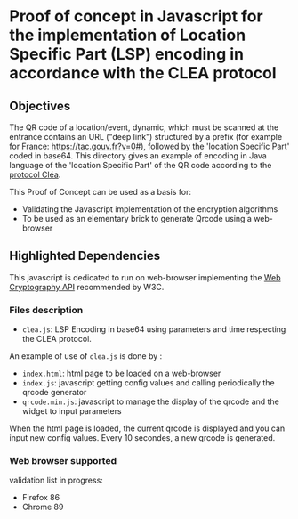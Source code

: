 # Proof of concept in Javascript for the implementation of Location Specific Part (LSP) encoding in accordance with the CLEA protocol

## Objectives

The QR code of a location/event, dynamic, which must be scanned at the entrance contains an URL ("deep link") structured by a prefix (for example for France: https://tac.gouv.fr?v=0#), followed by the 'location Specific Part' coded in base64. This directory gives an example of encoding in Java language of the 'location Specific Part' of the QR code according to the [protocol Cléa](https://hal.inria.fr/hal-03146022).

This Proof of Concept can be used as a basis for:

* Validating the Javascript implementation of the encryption algorithms
* To be used as an elementary brick to generate Qrcode using a web-browser

## Highlighted Dependencies

This javascript is dedicated to run on web-browser implementing the [Web Cryptography API](https://www.w3.org/TR/WebCryptoAPI/) recommended by W3C.

### Files description

* `clea.js`: LSP Encoding in base64 using parameters and time respecting the CLEA protocol.

An example of use of `clea.js` is done by :

* `index.html`: html page to be loaded on a web-browser
* `index.js`: javascript getting config values and calling periodically the qrcode generator
* `qrcode.min.js`: javascript to manage the display of the qrcode and the widget to input parameters

When the html page is loaded, the current qrcode is displayed and you can input new config values. Every 10 secondes, a new qrcode is generated.

### Web browser supported

validation list in progress:

* Firefox 86
* Chrome 89
